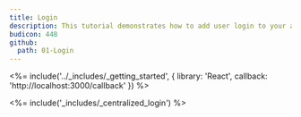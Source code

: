 ```yaml
---
title: Login
description: This tutorial demonstrates how to add user login to your application with Auth0.
budicon: 448
github:
  path: 01-Login
---
```

<%= include('../_includes/_getting_started', { library: 'React', callback: 'http://localhost:3000/callback' }) %>

<%= include('_includes/_centralized_login') %>
